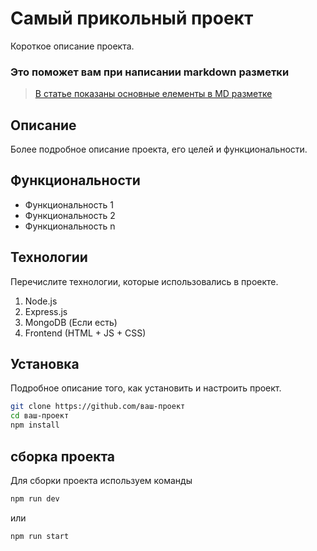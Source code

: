 # Самый прикольный проект

Короткое описание проекта.

### Это поможет вам при написании markdown разметки

> [В статье показаны основные елементы в MD разметке](https://doka-guide.vercel.app/tools/markdown/)

## Описание

Более подробное описание проекта, его целей и функциональности.

## Функциональности

- Функциональность 1
- Функциональность 2
- Функциональность n

## Технологии

Перечислите технологии, которые использовались в проекте.

1. Node.js
2. Express.js
3. MongoDB (Если есть)
4. Frontend (HTML + JS + CSS)

## Установка

Подробное описание того, как установить и настроить проект.

```bash
git clone https://github.com/ваш-проект
cd ваш-проект
npm install
```

## сборка проекта

Для сборки проекта используем команды

```bash
npm run dev
```

или

```bash
npm run start
```
